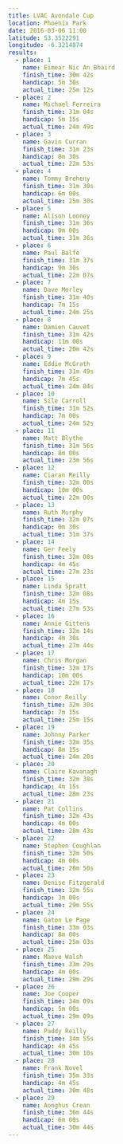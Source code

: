 ```yaml
---
title: LVAC Avondale Cup
location: Phoenix Park
date: 2016-03-06 11:00
latitude: 53.3522291
longitude: -6.3214874
results:
  - place: 1
    name: Eimear Nic An Bhaird
    finish_time: 30m 42s
    handicap: 5m 30s
    actual_time: 25m 12s
  - place: 2
    name: Michael Ferreira
    finish_time: 31m 04s
    handicap: 5m 15s
    actual_time: 24m 49s
  - place: 3
    name: Gavin Curran
    finish_time: 31m 23s
    handicap: 8m 30s
    actual_time: 22m 53s
  - place: 4
    name: Tommy Breheny
    finish_time: 31m 30s
    handicap: 6m 00s
    actual_time: 25m 30s
  - place: 5
    name: Alison Looney
    finish_time: 31m 36s
    handicap: 0m 00s
    actual_time: 31m 36s
  - place: 6
    name: Paul Balfe
    finish_time: 31m 37s
    handicap: 9m 30s
    actual_time: 22m 07s
  - place: 7
    name: Dave Morley
    finish_time: 31m 40s
    handicap: 7m 15s
    actual_time: 24m 25s
  - place: 8
    name: Damien Cauvet
    finish_time: 31m 42s
    handicap: 11m 00s
    actual_time: 20m 42s
  - place: 9
    name: Eddie McGrath
    finish_time: 31m 49s
    handicap: 7m 45s
    actual_time: 24m 04s
  - place: 10
    name: Síle Carroll
    finish_time: 31m 52s
    handicap: 7m 00s
    actual_time: 24m 52s
  - place: 11
    name: Matt Blythe
    finish_time: 31m 56s
    handicap: 8m 00s
    actual_time: 23m 56s
  - place: 12
    name: Ciaran Reilly
    finish_time: 32m 00s
    handicap: 10m 00s
    actual_time: 22m 00s
  - place: 13
    name: Ruth Murphy
    finish_time: 32m 07s
    handicap: 0m 30s
    actual_time: 31m 37s
  - place: 14
    name: Ger Feely
    finish_time: 32m 08s
    handicap: 4m 45s
    actual_time: 27m 23s
  - place: 15
    name: Linda Spratt
    finish_time: 32m 08s
    handicap: 4m 15s
    actual_time: 27m 53s
  - place: 16
    name: Annie Gittens
    finish_time: 32m 14s
    handicap: 4m 30s
    actual_time: 27m 44s
  - place: 17
    name: Chris Morgan
    finish_time: 32m 17s
    handicap: 10m 00s
    actual_time: 22m 17s
  - place: 18
    name: Conor Reilly
    finish_time: 32m 30s
    handicap: 7m 15s
    actual_time: 25m 15s
  - place: 19
    name: Johnny Parker
    finish_time: 32m 35s
    handicap: 8m 15s
    actual_time: 24m 20s
  - place: 20
    name: Claire Kavanagh
    finish_time: 32m 38s
    handicap: 4m 15s
    actual_time: 28m 23s
  - place: 21
    name: Pat Collins
    finish_time: 32m 43s
    handicap: 4m 00s
    actual_time: 28m 43s
  - place: 22
    name: Stephen Coughlan
    finish_time: 32m 50s
    handicap: 4m 00s
    actual_time: 28m 50s
  - place: 23
    name: Denise Fitzgerald
    finish_time: 32m 55s
    handicap: 3m 00s
    actual_time: 29m 55s
  - place: 24
    name: Gaton Le Page
    finish_time: 33m 03s
    handicap: 8m 00s
    actual_time: 25m 03s
  - place: 25
    name: Maeve Walsh
    finish_time: 33m 29s
    handicap: 4m 00s
    actual_time: 29m 29s
  - place: 26
    name: Joe Cooper
    finish_time: 34m 09s
    handicap: 5m 00s
    actual_time: 29m 09s
  - place: 27
    name: Paddy Reilly
    finish_time: 34m 55s
    handicap: 4m 45s
    actual_time: 30m 10s
  - place: 28
    name: Frank Novel
    finish_time: 35m 33s
    handicap: 4m 45s
    actual_time: 30m 48s
  - place: 29
    name: Aonghus Crean
    finish_time: 36m 44s
    handicap: 6m 00s
    actual_time: 30m 44s
---
```

